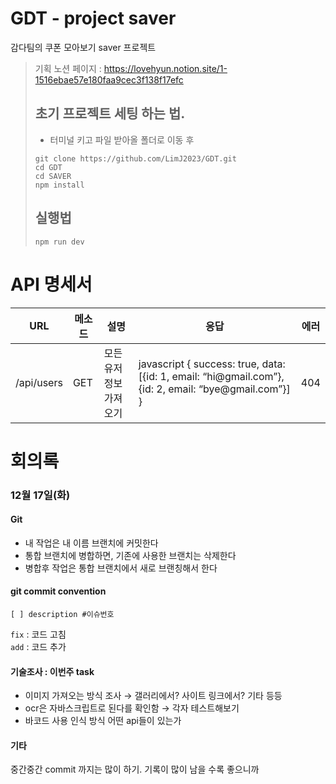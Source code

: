 # GDT - project saver
감다팀의 쿠폰 모아보기 saver 프로젝트

> 기획 노션 페이지 : https://lovehyun.notion.site/1-1516ebae57e180faa9cec3f138f17efc
> ## 초기 프로젝트 세팅 하는 법. 
> - 터미널 키고 파일 받아올 폴더로 이동 후
>  ```shell
>  git clone https://github.com/LimJ2023/GDT.git
>  cd GDT
>  cd SAVER
>  npm install
>   ```
>  
>  
> ## 실행법
> ```shell
> npm run dev
> ```

<!-- 
> ## 만약 프로젝트에 문제 생길 시 이렇게 초기화 하세요
> 1. vite 사이트에 접속하기 https://ko.vite.dev/guide/
> 2. 터미널에서 명령어 사용 $ npm create vite@latest
> 3.  ![1번](image/1번.png)
> 4.  ![2번](image/2번.png)
> 4.  ![3번](image/3번.png)
> 5.  사진대로 따라하면 끝
 -->

# API 명세서

  <table>
    <thead>
    <tr>
      <th>
        URL
      </th>
      <th>
        메소드
      </th>
      <th>
        설명
      </th>
      <th>
        응답
      </th>
      <th>
        에러
      </th>
    </tr>
      </thead>
    <tbody>
      <tr>
        <td>/api/users</td>
        <td>GET</td>
        <td>모든 유저 정보 가져오기</td>
        <td>javascript
          { success: true, data: [{id: 1, email: “hi@gmail.com”}, {id: 2, email: “bye@gmail.com”}] }
          </td>
        <td>404</td>
      </tr>
    </tbody>
  </table>


# 회의록
### 12월 17일(화)

 #### Git 
- 내 작업은 내 이름 브랜치에 커밋한다
- 통합 브랜치에 병합하면, 기존에 사용한 브랜치는 삭제한다
- 병합후 작업은 통합 브랜치에서 새로 브랜칭해서 한다

#### git commit convention
`[ ] description #이슈번호` 

`fix` : 코드 고침  
`add` : 코드 추가  

#### 기술조사 : 이번주 task 
- 이미지 가져오는 방식 조사 → 갤러리에서? 사이트 링크에서? 기타 등등  
- ocr은 자바스크립트로 된다를 확인함 → 각자 테스트해보기  
- 바코드 사용 인식 방식 어떤 api들이 있는가  

#### 기타
중간중간 commit 까지는 많이 하기. 기록이 많이 남을 수록 좋으니까  


  
